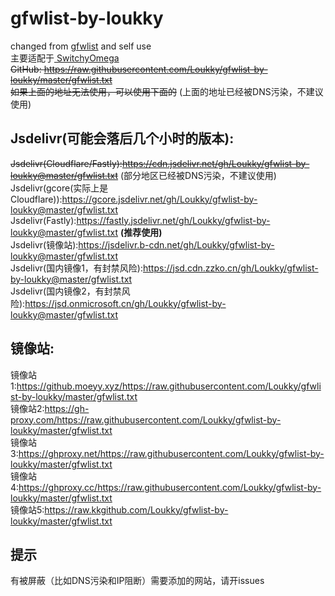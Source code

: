 # gfwlist-by-loukky<br>
changed from <a href = "https://github.com/gfwlist/gfwlist"> gfwlist</a> and self use<br>
主要适配于<a href = "https://github.com/FelisCatus/SwitchyOmega"> SwitchyOmega </a><br>
~~GitHub: https://raw.githubusercontent.com/Loukky/gfwlist-by-loukky/master/gfwlist.txt~~  
~~如果上面的地址无法使用，可以使用下面的~~ (上面的地址已经被DNS污染，不建议使用)  
## Jsdelivr(可能会落后几个小时的版本):
~~Jsdelivr(Cloudflare/Fastly):https://cdn.jsdelivr.net/gh/Loukky/gfwlist-by-loukky@master/gfwlist.txt~~ (部分地区已经被DNS污染，不建议使用)  
Jsdelivr(gcore(实际上是Cloudflare)):https://gcore.jsdelivr.net/gh/Loukky/gfwlist-by-loukky@master/gfwlist.txt  
Jsdelivr(Fastly):https://fastly.jsdelivr.net/gh/Loukky/gfwlist-by-loukky@master/gfwlist.txt **(推荐使用)**  
Jsdelivr(镜像站):https://jsdelivr.b-cdn.net/gh/Loukky/gfwlist-by-loukky@master/gfwlist.txt  
Jsdelivr(国内镜像1，有封禁风险):https://jsd.cdn.zzko.cn/gh/Loukky/gfwlist-by-loukky@master/gfwlist.txt  
Jsdelivr(国内镜像2，有封禁风险):https://jsd.onmicrosoft.cn/gh/Loukky/gfwlist-by-loukky@master/gfwlist.txt  

## 镜像站:  
镜像站1:https://github.moeyy.xyz/https://raw.githubusercontent.com/Loukky/gfwlist-by-loukky/master/gfwlist.txt  
镜像站2:https://gh-proxy.com/https://raw.githubusercontent.com/Loukky/gfwlist-by-loukky/master/gfwlist.txt  
镜像站3:https://ghproxy.net/https://raw.githubusercontent.com/Loukky/gfwlist-by-loukky/master/gfwlist.txt  
镜像站4:https://ghproxy.cc/https://raw.githubusercontent.com/Loukky/gfwlist-by-loukky/master/gfwlist.txt  
镜像站5:https://raw.kkgithub.com/Loukky/gfwlist-by-loukky/master/gfwlist.txt  

## 提示
有被屏蔽（比如DNS污染和IP阻断）需要添加的网站，请开issues
